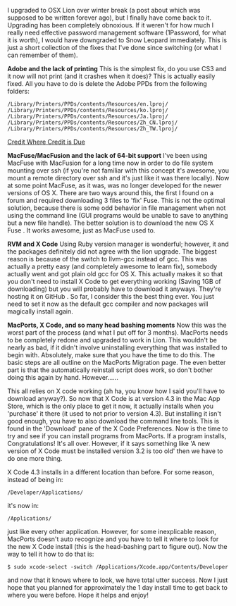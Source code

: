<!-- 
.. title: Computers are not magical things, but at times they are beyond temperamental creatures
.. slug: computers-are-not-magical-things-but-at-times-they-are-beyond-temperamental-creatures
.. date: 2013-01-23 13:26:13 UTC-05:00
.. tags: osx
.. category: 
.. link: 
.. description: 
.. type: text
-->

I upgraded to OSX Lion over winter break (a post about which was supposed to be written forever
ago), but I finally have come back to it. Upgrading has been completely obnoxious. If it weren't for
how much I really need effective password management software (1Password, for what it is worth), I
would have downgraded to Snow Leopard immediately. This is just a short collection of the fixes that
I've done since switching (or what I can remember of them).

<!-- TEASER_END -->

**Adobe and the lack of printing** This is the simplest fix, do you use CS3 and it now will not print
(and it crashes when it does)? This is actually easily fixed. All you have to do is delete the Adobe
PPDs from the following folders:

    /Library/Printers/PPDs/contents/Resources/en.lproj/
    /Library/Printers/PPDs/contents/Resources/ko.lproj/
    /Library/Printers/PPDs/contents/Resources/Ja.lproj/
    /Library/Printers/PPDs/contents/Resources/Zh_CN.lproj/
    /Library/Printers/PPDs/contents/Resources/Zh_TW.lproj/

[Credit Where Credit is Due](http://forums.adobe.com/message/3870055)

**MacFuse/MacFusion and the lack of 64-bit support** I've been using MacFuse with MacFusion for a long
time now in order to do file system mounting over ssh (if you're not familiar with this concept it's
awesome, you mount a remote directory over ssh and it's just like it was there locally). Now at some
point MacFuse, as it was, was no longer developed for the newer versions of OS X. There are two ways
around this, the first I found on a forum and required downloading 3 files to 'fix' Fuse. This is
not the optimal solution, because there is some odd behavior in file management when not using the
command line (GUI programs would be unable to save to anything but a new file handle). The better
solution is to download the new OS X Fuse . It works awesome, just as MacFuse used to.

**RVM and X Code** Using Ruby version manager is wonderful; however, it and the packages definitely did
not agree with the lion upgrade. The biggest reason is because of the switch to llvm-gcc instead of
gcc. This was actually a pretty easy (and completely awesome to learn fix), somebody actually went
and got plain old gcc for OS X. This actually makes it so that you don't need to install X Code to
get everything working (Saving 1GB of downloading) but you will probably have to download it
anyways. They're hosting it on GitHub . So far, I consider this the best thing ever. You just need
to set it now as the default gcc compiler and now packages will magically install again.

**MacPorts, X Code, and so many head bashing moments** Now this was the worst part of the process (and
what I put off for 3 months). MacPorts needs to be completely redone and upgraded to work in Lion.
This wouldn't be nearly as bad, if it didn't involve uninstalling everything that was installed to
begin with. Absolutely, make sure that you have the time to do this. The basic steps are all outline
on the MacPorts Migration page. The even better part is that the automatically reinstall script does
work, so don't bother doing this again by hand. However......

This all relies on X code working (ah ha, you know how I said you'll have to download anyway?). So
now that X Code is at version 4.3 in the Mac App Store, which is the only place to get it now, it
actually installs when you 'purchase' it there (it used to not prior to version 4.3). But installing
it isn't good enough, you have to also download the command line tools. This is found in the
'Download' pane of the X Code Preferences. Now is the time to try and see if you can install
programs from MacPorts. If a program installs, Congratulations! It's all over. However, if it says
something like 'A new version of X Code must be installed version 3.2 is too old' then we have to do
one more thing.

X Code 4.3 installs in a different location than before. For some reason, instead of being in:

    /Developer/Applications/

it's now in:

    /Applications/

just like every other application. However, for some inexplicable reason, MacPorts doesn't auto
recognize and you have to tell it where to look for the new X Code install (this is the head-bashing
part to figure out). Now the way to tell it how to do that is:

    $ sudo xcode-select -switch /Applications/Xcode.app/Contents/Developer

and now that it knows where to look, we have total utter success. Now I just hope that you planned
for approximately the 1 day install time to get back to where you were before.
Hope it helps and enjoy!
